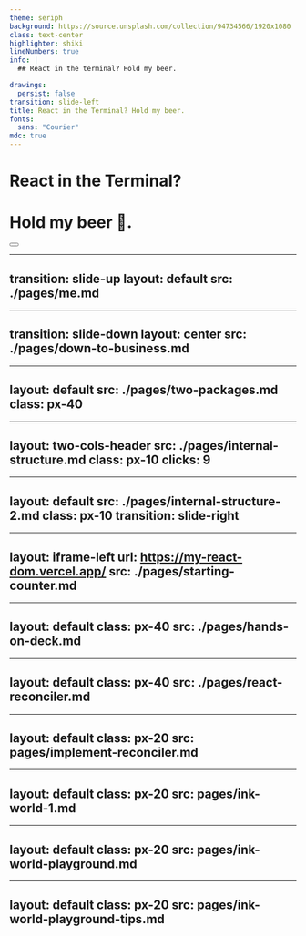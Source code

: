 ```yaml
---
theme: seriph
background: https://source.unsplash.com/collection/94734566/1920x1080
class: text-center
highlighter: shiki
lineNumbers: true
info: |
  ## React in the terminal? Hold my beer.

drawings:
  persist: false
transition: slide-left
title: React in the Terminal? Hold my beer.
fonts:
  sans: "Courier"
mdc: true
---
```


# React in the Terminal?

# Hold my beer 🍺.


<div class="abs-br m-6 flex gap-2">
  <button @click="$slidev.nav.openInEditor()" title="Open in Editor" class="text-xl slidev-icon-btn opacity-50 !border-none !hover:text-white">
    <carbon:edit />
  </button>
  <a href="https://github.com/slidevjs/slidev" target="_blank" alt="GitHub" title="Open in GitHub"
    class="text-xl slidev-icon-btn opacity-50 !border-none !hover:text-white">
    <carbon-logo-github />
  </a>
</div>

<!--
The last comment block of each slide will be treated as slide notes. It will be visible and editable in Presenter Mode along with the slide. [Read more in the docs](https://sli.dev/guide/syntax.html#notes)
-->

---
transition: slide-up
layout: default
src: ./pages/me.md
---


---
transition: slide-down
layout: center
src: ./pages/down-to-business.md
---

---
layout: default
src: ./pages/two-packages.md
class: px-40
---


---
layout: two-cols-header
src: ./pages/internal-structure.md
class: px-10
clicks: 9
---

---
layout: default
src: ./pages/internal-structure-2.md
class: px-10
transition: slide-right
---

---
layout: iframe-left
url: https://my-react-dom.vercel.app/
src: ./pages/starting-counter.md
---


---
layout: default
class: px-40
src: ./pages/hands-on-deck.md
---


---
layout: default
class: px-40
src: ./pages/react-reconciler.md
---


---
layout: default
class: px-20
src: pages/implement-reconciler.md
---


---
layout: default
class: px-20
src: pages/ink-world-1.md
---


---
layout: default
class: px-20
src: pages/ink-world-playground.md
---


---
layout: default
class: px-20
src: pages/ink-world-playground-tips.md
---
